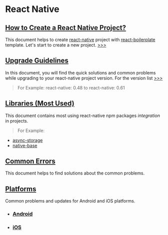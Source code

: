 # React Native

## [How to Create a React Native Project?](how-to-create-a-react-native-project.md)
This document helps to create [react-native](https://facebook.github.io/react-native/) project with [react-boilerplate](https://github.com/react-boilerplate/react-boilerplate) template. Let's start to create a new project. [>>>](how-to-create-a-react-native-project.md)

## [Upgrade Guidelines](UpgradeGuidelines/README.md)
In this document, you will find the quick solutions and common problems while upgrading to your react-native project version. For the version list [>>>](https://github.com/facebook/react-native/releases)
> For Example: react-native: 0.48 to react-native: 0.61

## [Libraries (Most Used)](Libraries/Readme.md)
This document contains most using react-native npm packages _integration_ in projects.
> For Example: 
-   [async-storage](https://github.com/react-native-community/async-storage)
-   [native-base](https://nativebase.io/)

## [Common Errors](UpgradeGuidelines/CommonErrors/README.md)
This document helps to find solutions about the common problems.

## [Platforms](Platforms/README.md)
Common problems and updates for Android and iOS platforms.
- ### [Android](Platforms/Android/README.md)
- ### [iOS](Platforms/iOS/README.md)
